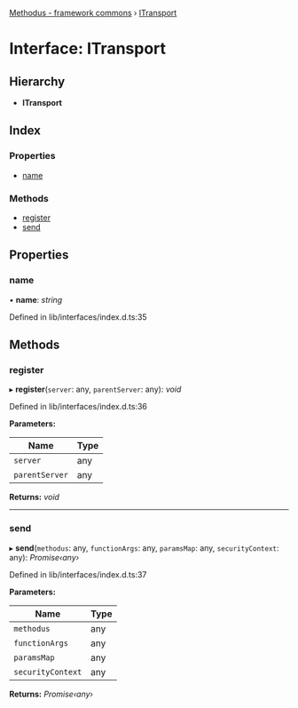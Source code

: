 [Methodus - framework commons](../globals.md) › [ITransport](itransport.md)

# Interface: ITransport

## Hierarchy

* **ITransport**

## Index

### Properties

* [name](itransport.md#name)

### Methods

* [register](itransport.md#register)
* [send](itransport.md#send)

## Properties

###  name

• **name**: *string*

Defined in lib/interfaces/index.d.ts:35

## Methods

###  register

▸ **register**(`server`: any, `parentServer`: any): *void*

Defined in lib/interfaces/index.d.ts:36

**Parameters:**

Name | Type |
------ | ------ |
`server` | any |
`parentServer` | any |

**Returns:** *void*

___

###  send

▸ **send**(`methodus`: any, `functionArgs`: any, `paramsMap`: any, `securityContext`: any): *Promise‹any›*

Defined in lib/interfaces/index.d.ts:37

**Parameters:**

Name | Type |
------ | ------ |
`methodus` | any |
`functionArgs` | any |
`paramsMap` | any |
`securityContext` | any |

**Returns:** *Promise‹any›*
